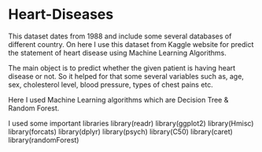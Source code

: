 # Heart-Diseases
This dataset dates from 1988 and include some several databases of different country. On here I use this dataset from Kaggle website for predict the statement of heart disease using Machine Learning Algorithms.

The main object is to predict whether the given patient is having heart disease or not. So it helped for that some several variables such as, age, sex, cholesterol level, blood pressure, types of chest pains etc.

Here I used Machine Learning algorithms which are Decision Tree & Random Forest.    

I used some important libraries
library(readr)
library(ggplot2)
library(Hmisc)
library(forcats)
library(dplyr)
library(psych)
library(C50)
library(caret)
library(randomForest)
